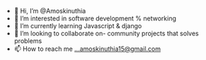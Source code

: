- 👋 Hi, I’m @Amoskinuthia
- 👀 I’m interested in software development % networking 
- 🌱 I’m currently learning Javascript & django
- 💞️ I’m looking to collaborate on- community projects that solves problems
- 📫 How to reach me ...amoskinuthia15@gmail.com

<!---
Amoskinuthia/Amoskinuthia is a ✨ special ✨ repository because its `README.md` (this file) appears on your GitHub profile.
You can click the Preview link to take a look at your changes.
--->
